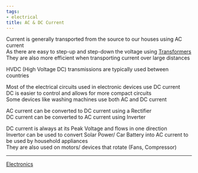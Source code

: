 ```yaml
---
tags:
- electrical
title: AC & DC Current
---
```


Current is generally transported from the source to our houses using AC current  
As there are easy to step-up and step-down the voltage using [Transformers](components/transformers.md)  
They are also more efficient when transporting current over large distances

HVDC (High Voltage DC) transmissions are typically used between countries

Most of the electrical circuits used in electronic devices use DC current  
DC is easier to control and allows for more compact circuits  
Some devices like washing machines use both AC and DC current

AC current can be converted to DC current using a Rectifier  
DC current can be converted to AC current using Inverter

DC current is always at its Peak Voltage and flows in one direction  
Invertor can be used to convert Solar Power/ Car Battery into AC current to be used by household appliances  
They are also used on motors/ devices that rotate (Fans, Compressor)

---

[Electronics](electronics.md)
